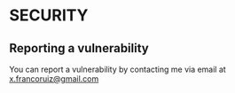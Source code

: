 # SECURITY

## Reporting a vulnerability
You can report a vulnerability by contacting me via email at x.francoruiz@gmail.com